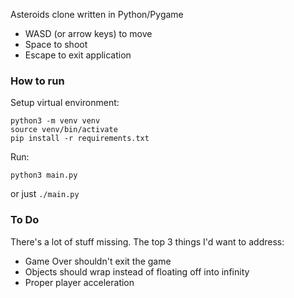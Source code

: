 Asteroids clone written in Python/Pygame

* WASD (or arrow keys) to move
* Space to shoot
* Escape to exit application

### How to run

Setup virtual environment:
```
python3 -m venv venv
source venv/bin/activate
pip install -r requirements.txt
```

Run:
```
python3 main.py
```
or just `./main.py`

### To Do

There's a lot of stuff missing. The top 3 things I'd want to address:
* Game Over shouldn't exit the game
* Objects should wrap instead of floating off into infinity
* Proper player acceleration
